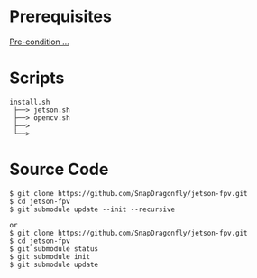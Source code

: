 # Prerequisites

[Pre-condition ...]((doc/REFERENCE.md))

# Scripts

```
install.sh
 ├──> jetson.sh
 ├──> opencv.sh
 ├──> 
 └──> 
```

# Source Code

```
$ git clone https://github.com/SnapDragonfly/jetson-fpv.git
$ cd jetson-fpv
$ git submodule update --init --recursive

or
$ git clone https://github.com/SnapDragonfly/jetson-fpv.git
$ cd jetson-fpv
$ git submodule status
$ git submodule init
$ git submodule update
```

